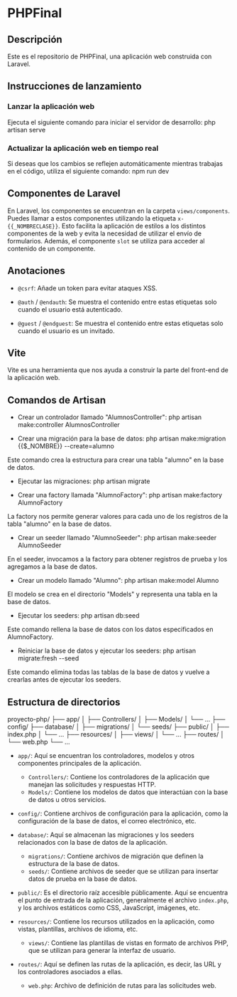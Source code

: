 # PHPFinal

## Descripción
Este es el repositorio de PHPFinal, una aplicación web construida con Laravel.

## Instrucciones de lanzamiento

### Lanzar la aplicación web
Ejecuta el siguiente comando para iniciar el servidor de desarrollo:
php artisan serve

### Actualizar la aplicación web en tiempo real
Si deseas que los cambios se reflejen automáticamente mientras trabajas en el código, utiliza el siguiente comando:
npm run dev


## Componentes de Laravel
En Laravel, los componentes se encuentran en la carpeta `views/components`. Puedes llamar a estos componentes utilizando la etiqueta `x-{{_NOMBRECLASE}}`. Esto facilita la aplicación de estilos a los distintos componentes de la web y evita la necesidad de utilizar el envío de formularios. Además, el componente `slot` se utiliza para acceder al contenido de un componente.

## Anotaciones
- `@csrf`: Añade un token para evitar ataques XSS.

- `@auth` / `@endauth`: Se muestra el contenido entre estas etiquetas solo cuando el usuario está autenticado.

- `@guest` / `@endguest`: Se muestra el contenido entre estas etiquetas solo cuando el usuario es un invitado.

## Vite
Vite es una herramienta que nos ayuda a construir la parte del front-end de la aplicación web.

## Comandos de Artisan

- Crear un controlador llamado "AlumnosController":
php artisan make:controller AlumnosController


- Crear una migración para la base de datos:
php artisan make:migration {{$_NOMBRE}} --create=alumno

Este comando crea la estructura para crear una tabla "alumno" en la base de datos.

- Ejecutar las migraciones:
php artisan migrate


- Crear una factory llamada "AlumnoFactory":
php artisan make:factory AlumnoFactory

La factory nos permite generar valores para cada uno de los registros de la tabla "alumno" en la base de datos.

- Crear un seeder llamado "AlumnoSeeder":
php artisan make:seeder AlumnoSeeder

En el seeder, invocamos a la factory para obtener registros de prueba y los agregamos a la base de datos.

- Crear un modelo llamado "Alumno":
php artisan make:model Alumno

El modelo se crea en el directorio "Models" y representa una tabla en la base de datos.

- Ejecutar los seeders:
php artisan db:seed

Este comando rellena la base de datos con los datos especificados en AlumnoFactory.

- Reiniciar la base de datos y ejecutar los seeders:
php artisan migrate:fresh --seed

Este comando elimina todas las tablas de la base de datos y vuelve a crearlas antes de ejecutar los seeders.

## Estructura de directorios
proyecto-php/
├── app/
│ ├── Controllers/
│ ├── Models/
│ └── ...
├── config/
├── database/
│ ├── migrations/
│ └── seeds/
├── public/
│ ├── index.php
│ └── ...
├── resources/
│ ├── views/
│ └── ...
├── routes/
│ └── web.php
└── ...

- `app/`: Aquí se encuentran los controladores, modelos y otros componentes principales de la aplicación.
  - `Controllers/`: Contiene los controladores de la aplicación que manejan las solicitudes y respuestas HTTP.
  - `Models/`: Contiene los modelos de datos que interactúan con la base de datos u otros servicios.
  
- `config/`: Contiene archivos de configuración para la aplicación, como la configuración de la base de datos, el correo electrónico, etc.

- `database/`: Aquí se almacenan las migraciones y los seeders relacionados con la base de datos de la aplicación.
  - `migrations/`: Contiene archivos de migración que definen la estructura de la base de datos.
  - `seeds/`: Contiene archivos de seeder que se utilizan para insertar datos de prueba en la base de datos.

- `public/`: Es el directorio raíz accesible públicamente. Aquí se encuentra el punto de entrada de la aplicación, generalmente el archivo `index.php`, y los archivos estáticos como CSS, JavaScript, imágenes, etc.

- `resources/`: Contiene los recursos utilizados en la aplicación, como vistas, plantillas, archivos de idioma, etc.
  - `views/`: Contiene las plantillas de vistas en formato de archivos PHP, que se utilizan para generar la interfaz de usuario.

- `routes/`: Aquí se definen las rutas de la aplicación, es decir, las URL y los controladores asociados a ellas.
  - `web.php`: Archivo de definición de rutas para las solicitudes web.



